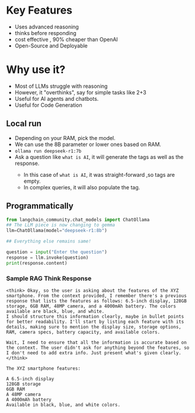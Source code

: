 # Key Features
- Uses advanced reasoning
- thinks before responding
- cost effective , 90% cheaper than OpenAI
- Open-Source and Deployable

# Why use it?
- Most of LLMs struggle with reasoning
- However, it "overthinks", say for simple tasks like 2+3
- Useful for AI agents and chatbots.
- Useful for Code Generation

## Local run
- Depending on your RAM, pick the model.
- We can use the 8B parameter or lower ones based on RAM.
- `ollama run deepseek-r1:7b`
- Ask a question like `what is AI`, it will generate the <think> tags as well as the response.
    - In this case of `what is AI`, it was straight-forward ,so <think> tags are empty.
    - In complex queries, it will also populate the <think> tag.

## Programmatically
```python
from langchain_community.chat_models import ChatOllama
## The LLM piece is now changing to gemma
llm=ChatOllama(model="deepseek-r1:8b")

## Everything else remains same!

question = input("Enter the question")
response = llm.invoke(question)
print(response.content)

```

### Sample RAG Think Response
```
<think> Okay, so the user is asking about the features of the XYZ smartphone. From the context provided, I remember there's a previous response that lists the features as follows: 6.5-inch display, 128GB storage, 6GB RAM, 48MP camera, and a 4000mAh battery. The colors available are black, blue, and white.
I should structure this information clearly, maybe in bullet points for better readability. I'll start by listing each feature with its details, making sure to mention the display size, storage options, RAM, camera specs, battery capacity, and available colors.

Wait, I need to ensure that all the information is accurate based on the context. The user didn't ask for anything beyond the features, so I don't need to add extra info. Just present what's given clearly. </think>

The XYZ smartphone features:

A 6.5-inch display
128GB storage
6GB RAM
A 48MP camera
A 4000mAh battery
Available in black, blue, and white colors.
```


